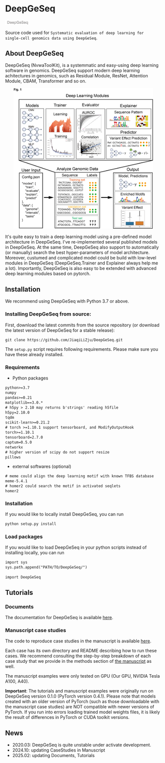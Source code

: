 # DeepGeSeq 

<div align=left><img src="./Figures/Logo.png" width="80px"></img></div>

Source code used for ```Systematic evaluation of deep learning for single-cell genomics data using DeepGeSeq```.

## About DeepGeSeq

DeepGeSeq (NvwaToolKit), is a systemmatic and easy-using deep learning software in genomics. DeepGeSeq support modern deep learning achitectures in genomics, such as Residual Module, ResNet, Attention Module, CBAM, Transformer and so on. 

<div align=center><img src="./Figures/DeepGeSeq.png" width="450px"></img></div>

It's quite easy to train a deep learning model using a pre-defined model architecture in DeepGeSeq. I've re-implemented several published models in DeepGeSeq. At the same time, DeepGeSeq also support to automatically (or manually) search the best hyper-parameters of model architecture. Moreover, custumed and complicated model could be build with low-level modules in DeepGeSeq (DeepGeSeq.Trainer and Explainer always help me a lot). Importantly, DeepGeSeq is also easy to be extended with advanced deep learning modules based on pytorch. 

## Installation
We recommend using DeepGeSeq with Python 3.7 or above. 

### Installing DeepGeSeq from source:

First, download the latest commits from the source repository (or download the latest version of DeepGeSeq for a stable release):
```
git clone https://github.com/JiaqiLiZju/DeepGeSeq.git
```

The `setup.py` script requires following requirements. Please make sure you have these already installed.

### Requirements

- Python packages
```
python>=3.7
numpy
pandas>=0.21
matplotlib==3.0.*
# h5py > 2.10 may returns b'strings' reading h5file
h5py=2.10.0
tqdm
scikit-learn>=0.21.2
# torch >=1.10.1 support tensorboard, and ModifyOutputHook
torch>=1.10.1
tensorboard=2.7.0
captum=0.5.0
networkx
# higher version of scipy do not support resize
pillows
```

- external softwares (optional)
```
# meme could align the deep learning motif with known TFBS database
meme-5.4.1
# homer2 could search the motif in activated seqlets
homer2
```
<!-- biopython-1.79 -->

### Installation

If you would like to locally install DeepGeSeq, you can run
```sh
python setup.py install
```

### Load packages
If you would like to load DeepGeSeq in your python scripts instead of installing locally, you can run

```
import sys
sys.path.append("PATH/TO/DeepGeSeq/")

import DeepGeSeq
```

## Tutorials

### Documents
The documentation for DeepGeSeq is available [here]().

### Manuscript case studies

The code to reproduce case studies in the manuscript is available [here]().

Each case has its own directory and README describing how to run these cases. 
We recommend consulting the step-by-step breakdown of each case study that we provide in the methods section of [the manuscript](https://doi.org/10.1101/438291) as well.  

<!--
- Case study 1 finishes in about 1.5 days on a GPU node.
- Case study 2 takes 6-7 days to run training (distributed the work across 4 v100s) and evaluation.
- Case study 3 (variant effect prediction) takes about 1 day to run. 

The case studies in the manuscript focus on developing deep learning models for classification tasks. Selene does support training and evaluating sequence-based regression models, and we have provided a [tutorial to demonstrate this](https://github.com/FunctionLab/selene/blob/master/tutorials/regression_mpra_example/regression_mpra_example.ipynb).  

-->

The manuscript examples were only tested on GPU (Our GPU, NVIDIA Tesla A100, A40).

**Important**: The tutorials and manuscript examples were originally run on DeepGeSeq version 0.1.0 (PyTorch version 0.4.1). Please note that models created with an older version of PyTorch (such as those downloadable with the manuscript case studies) are NOT compatible with newer versions of PyTorch. If you run into errors loading trained model weights files, it is likely the result of differences in PyTorch or CUDA toolkit versions.  

## News
- 2020.03: DeepGeSeq is quite unstable under activate development.
- 2024.10: updating CaseStudies in Manuscript
- 2025.02: updating Documents, Tutorials
